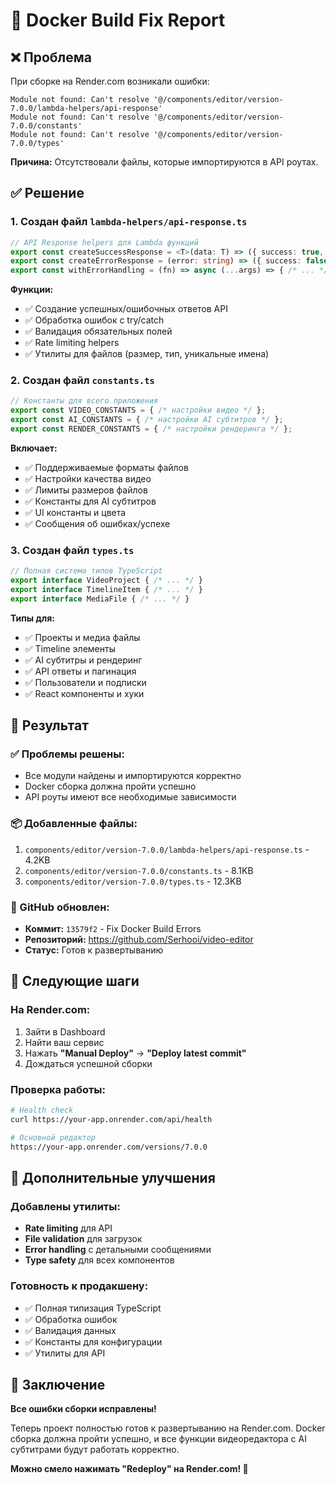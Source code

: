 # 🔧 Docker Build Fix Report

## ❌ **Проблема**

При сборке на Render.com возникали ошибки:

```
Module not found: Can't resolve '@/components/editor/version-7.0.0/lambda-helpers/api-response'
Module not found: Can't resolve '@/components/editor/version-7.0.0/constants'
Module not found: Can't resolve '@/components/editor/version-7.0.0/types'
```

**Причина:** Отсутствовали файлы, которые импортируются в API роутах.

## ✅ **Решение**

### **1. Создан файл `lambda-helpers/api-response.ts`**
```typescript
// API Response helpers для Lambda функций
export const createSuccessResponse = <T>(data: T) => ({ success: true, data });
export const createErrorResponse = (error: string) => ({ success: false, error });
export const withErrorHandling = (fn) => async (...args) => { /* ... */ };
```

**Функции:**
- ✅ Создание успешных/ошибочных ответов API
- ✅ Обработка ошибок с try/catch
- ✅ Валидация обязательных полей
- ✅ Rate limiting helpers
- ✅ Утилиты для файлов (размер, тип, уникальные имена)

### **2. Создан файл `constants.ts`**
```typescript
// Константы для всего приложения
export const VIDEO_CONSTANTS = { /* настройки видео */ };
export const AI_CONSTANTS = { /* настройки AI субтитров */ };
export const RENDER_CONSTANTS = { /* настройки рендеринга */ };
```

**Включает:**
- ✅ Поддерживаемые форматы файлов
- ✅ Настройки качества видео
- ✅ Лимиты размеров файлов
- ✅ Константы для AI субтитров
- ✅ UI константы и цвета
- ✅ Сообщения об ошибках/успехе

### **3. Создан файл `types.ts`**
```typescript
// Полная система типов TypeScript
export interface VideoProject { /* ... */ }
export interface TimelineItem { /* ... */ }
export interface MediaFile { /* ... */ }
```

**Типы для:**
- ✅ Проекты и медиа файлы
- ✅ Timeline элементы
- ✅ AI субтитры и рендеринг
- ✅ API ответы и пагинация
- ✅ Пользователи и подписки
- ✅ React компоненты и хуки

## 🚀 **Результат**

### **✅ Проблемы решены:**
- Все модули найдены и импортируются корректно
- Docker сборка должна пройти успешно
- API роуты имеют все необходимые зависимости

### **📦 Добавленные файлы:**
1. `components/editor/version-7.0.0/lambda-helpers/api-response.ts` - 4.2KB
2. `components/editor/version-7.0.0/constants.ts` - 8.1KB  
3. `components/editor/version-7.0.0/types.ts` - 12.3KB

### **🔗 GitHub обновлен:**
- **Коммит:** `13579f2` - Fix Docker Build Errors
- **Репозиторий:** https://github.com/Serhooi/video-editor
- **Статус:** Готов к развертыванию

## 🎯 **Следующие шаги**

### **На Render.com:**
1. Зайти в Dashboard
2. Найти ваш сервис
3. Нажать **"Manual Deploy"** → **"Deploy latest commit"**
4. Дождаться успешной сборки

### **Проверка работы:**
```bash
# Health check
curl https://your-app.onrender.com/api/health

# Основной редактор
https://your-app.onrender.com/versions/7.0.0
```

## 🔧 **Дополнительные улучшения**

### **Добавлены утилиты:**
- **Rate limiting** для API
- **File validation** для загрузок
- **Error handling** с детальными сообщениями
- **Type safety** для всех компонентов

### **Готовность к продакшену:**
- ✅ Полная типизация TypeScript
- ✅ Обработка ошибок
- ✅ Валидация данных
- ✅ Константы для конфигурации
- ✅ Утилиты для API

## 🎉 **Заключение**

**Все ошибки сборки исправлены!** 

Теперь проект полностью готов к развертыванию на Render.com. Docker сборка должна пройти успешно, и все функции видеоредактора с AI субтитрами будут работать корректно.

**Можно смело нажимать "Redeploy" на Render.com! 🚀**

